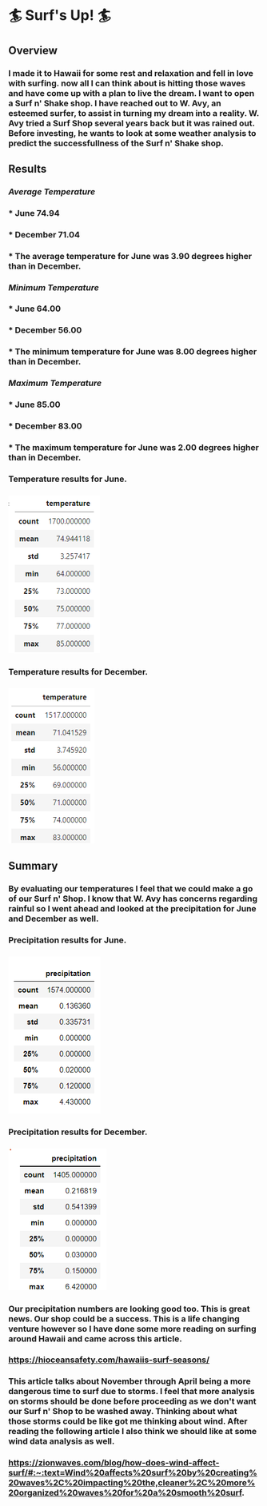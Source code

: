 # 🏄 Surf's Up! 🏄

## Overview
### I made it to Hawaii for some rest and relaxation and fell in love with surfing. now all I can think about is hitting those waves and have come up with a plan to live the dream. I want to open a Surf n' Shake shop. I have reached out to W. Avy, an esteemed surfer, to assist in turning my dream into a reality. W. Avy tried a Surf Shop several years back but it was rained out. Before investing, he wants to look at some weather analysis to predict the successfullness of the Surf n' Shake shop.

## Results
### *Average Temperature*
### * June 74.94
### * December 71.04
### * The average temperature for June was 3.90 degrees higher than in December.

### *Minimum Temperature*
### * June 64.00
### * December 56.00
### * The minimum temperature for June was 8.00 degrees higher than in December.

### *Maximum Temperature*
### * June 85.00
### * December 83.00
### * The maximum temperature for June was 2.00 degrees higher than in December.

### Temperature results for June.
### ![image](https://github.com/slafton/surfs_up/blob/main/June%20temps.png)

### Temperature results for December.
### ![image](https://github.com/slafton/surfs_up/blob/main/December%20temps.png)

## Summary
### By evaluating our temperatures I feel that we could make a go of our Surf n' Shop. I know that W. Avy has concerns regarding rainful so I went ahead and looked at the precipitation for June and December as well.

### Precipitation results for June.
### ![image](https://github.com/slafton/surfs_up/blob/main/June%20precipitation.png)

### Precipitation results for December.
### ![image](https://github.com/slafton/surfs_up/blob/main/December%20precipitation.png)

### Our precipitation numbers are looking good too. This is great news. Our shop could be a success. This is a life changing venture however so I have done some more reading on surfing around Hawaii and came across this article. 

### <p> https://hioceansafety.com/hawaiis-surf-seasons/ </p>

### This article talks about November through April being a more dangerous time to surf due to storms. I feel that more analysis on storms should be done before proceeding as we don't want our Surf n' Shop to be washed away. Thinking about what those storms could be like got me thinking about wind. After reading the following article I also think we should like at some wind data analysis as well.

### <p> https://zionwaves.com/blog/how-does-wind-affect-surf/#:~:text=Wind%20affects%20surf%20by%20creating%20waves%2C%20impacting%20the,cleaner%2C%20more%20organized%20waves%20for%20a%20smooth%20surf. </p>
